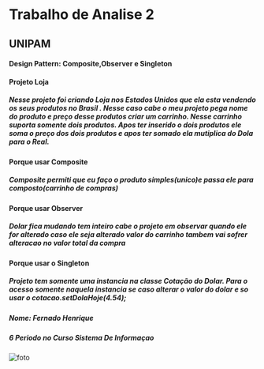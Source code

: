 <h1>Trabalho de Analise 2</h1>
<h2>UNIPAM</h2>
<h4>Design Pattern: Composite,Observer e Singleton</h4>

<h4>Projeto Loja</h4>
<h5>Nesse projeto foi criando Loja nos Estados Unidos que ela esta vendendo os seus produtos no Brasil . Nesse caso cabe o meu projeto pega nome do produto e preço desse produtos criar um carrinho. Nesse carrinho suporta somente dois produtos. Apos ter inserido o dois produtos ele soma o preço dos dois produtos e apos ter somado ela mutiplica do Dola para o Real.  </h5>

<h4>Porque usar Composite</h4>
<h5>Composite permiti que eu faço o produto simples(unico)e passa ele para composto(carrinho de compras)</h5>

<h4>Porque usar Observer</h4>
<h5>Dolar fica mudando tem inteiro cabe o projeto em observar quando ele for alterado caso ele seja alterado valor do carrinho tambem vai sofrer alteracao no valor total da compra</h5>

<h4>Porque usar o Singleton</h4>
<h5>Projeto tem somente uma instancia na classe Cotação do Dolar. Para o acesso somente naquela instancia se caso  alterar o valor do dolar e so usar o cotacao.setDolaHoje(4.54);</h5>

<h5>Nome: Fernado Henrique</h5>
<h5>6 Periodo no Curso Sistema De Informaçao</h5>

![foto](https://user-images.githubusercontent.com/55463277/69918234-7586e200-144e-11ea-9e9b-c57428493a82.PNG)

